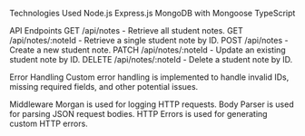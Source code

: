 Technologies Used
Node.js
Express.js
MongoDB with Mongoose
TypeScript

API Endpoints
GET /api/notes - Retrieve all student notes.
GET /api/notes/:noteId - Retrieve a single student note by ID.
POST /api/notes - Create a new student note.
PATCH /api/notes/:noteId - Update an existing student note by ID.
DELETE /api/notes/:noteId - Delete a student note by ID.

Error Handling
Custom error handling is implemented to handle invalid IDs, missing required fields, and other potential issues.

Middleware
Morgan is used for logging HTTP requests.
Body Parser is used for parsing JSON request bodies.
HTTP Errors is used for generating custom HTTP errors.
